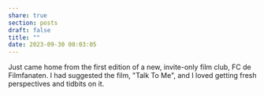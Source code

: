 ```yaml
---
share: true
section: posts
draft: false
title: ""
date: 2023-09-30 00:03:05
---
```


Just came home from the first edition of a new, invite-only film club, FC de Filmfanaten. I had suggested the film, "Talk To Me", and I loved getting fresh perspectives and tidbits on it.
